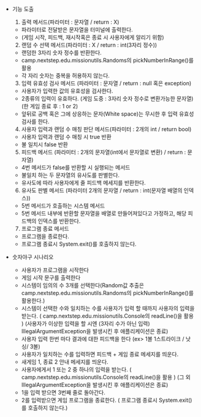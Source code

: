 - 기능 도출
  1. 출력 메서드(파라미터 : 문자열 / return :  X)
    - 파라미터로 전달받은 문자열을 터미널에 출력한다.
    - (게임 시작, 피드백, 재시작혹은 종료 시 사용자에게 알리기 위함)
  2. 랜덤 수 선택 메서드(파라미터 : X / return : int(3자리 정수))
    - 랜덤한 3자리 숫자 정수를 반환한다.
    - camp.nextstep.edu.missionutils.Randoms의 pickNumberInRange()를 활용
    - 각 자리 숫자는 중복을 허용하지 않는다. 
  3. 입력 유효성 검사 메서드 (파라미터 : 문자열 / return : null 혹은 exception)
    - 사용자가 입력한 값의 유효성을 검사한다.
    - 2종류의 입력이 유효하다.
      (게임 도중 : 3자리 숫자 정수로 변환가능한 문자열)
      (한 게임 종료 후 : 1 or 2)
    - 앞뒤로 공백 혹은 그에 상응하는 문자(White space)는 무시한 후 입력 유효성 검사를 한다.
  4. 사용자 입력과 랜덤 수 매칭 판단 메서드(파라미터 : 2개의 int / return bool)
    - 사용자 입력과 랜덤 수 매칭 시 true 반환
    - 불 일치시 false 반환
  5. 피드백 메서드 (파라미터 : 2개의 문자열(int에서 문자열로 변환) / return : 문자열)
    - 4번 메서드가 false를 반환할 시 실행되는 메서드
    - 불일치 하는 두 문자열의 유사도를 판별한다.
    - 유사도에 따라 사용자에게 줄 피드백 메세지를 반환한다.
  6. 유사도 판별 메서드 (파라미터 2개의 문자열 / return : int(문자열 배열의 인덱스))
   - 5번 메서드가 호출하는 시스템 메서드
   - 5번 메서드 내부에  반환할 문자열을 배열로 만들어져있다고 가정하고, 해당 피드백의 인덱스를 반환한다.
  7. 프로그램 종료 메서드
   - 프로그램을 종료한다. 
   - 프로그램 종료시 System.exit()를 호출하지 않는다.

- 숫자야구 시나리오
  - 사용자가 프로그램을 시작한다
  - 게임 시작 문구를 출력한다
  - 시스템이 임의의 수 3개를 선택한다(Random값 추출은 
    camp.nextstep.edu.missionutils.Randoms의 pickNumberInRange()를 활용한다.)
  - 시스템이 선택한 수와 일치하는 수를 사용자가 입력 할 때까지 사용자의 입력을 받는다.
    ( camp.nextstep.edu.missionutils.Console의 readLine()을 활용 )
    (사용자가 이상한 입력을 할 시엔 (3자리 수가 아닌 입력)
     IllegalArgumentException을 발생시킨 후 애플리케이션은 종료)
  - 사용자 입력 한번 마다 결과에 대한 피드백을 한다
    (ex> 1볼 1스트라이크 / 낫싱/ 3볼)
  - 사용자가 일치하는 수를 입력하면 피드백 + 게임 종료 메세지를 띄운다.
  - 새게임 1, 종료 2 안내 메세지를 띄운다.
  - 사용자에게서 1 또는 2 중 하나의 입력을 받는다.
    ( camp.nextstep.edu.missionutils.Console의 readLine()을 활용 )
    (그 외  IllegalArgumentException을 발생시킨 후 애플리케이션은 종료)
  - 1을 입력 받으면 3번째 줄로 돌아간다.
  - 2를 입력받으면 게임 프로그램을 종료한다.
    ( 프로그램 종료시 System.exit()를 호출하지 않는다.)
  